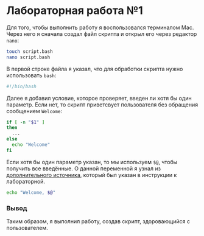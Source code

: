 # Лабораторная работа №1

Для того, чтобы выполнить работу я воспользовался терминалом Mac. Через него я сначала создал файл скрипта и открыл его через редактор `nano`:

```bash
touch script.bash
nano script.bash
```

В первой строке файла я указал, что для обработки скрипта нужно использовать `bash`:

```bash
#!/bin/bash
```

Далее я добавил условие, которое проверяет, введен ли хотя бы один параметр. Если нет, то скрипт приветсвует пользователя без обращения сообщением `Welcome`:

```bash
if [ -n "$1" ]
then
  ...
else
  echo "Welcome"
fi
```

Если хотя бы один параметр указан, то мы используем `$@`, чтобы получить все введённые. О данной переменной я узнал из [дополнительного источника](<https://se.ifmo.ru/~ad/Documentation/ABS_Guide_ru.html#OTHERTYPESV:~:text=%D0%A1%D0%BF%D0%B5%D1%86%D0%B8%D0%B0%D0%BB%D1%8C%D0%BD%D1%8B%D0%B5%20%D0%BF%D0%B5%D1%80%D0%B5%D0%BC%D0%B5%D0%BD%D0%BD%D1%8B%D0%B5%20%24*%20%D0%B8%20%24%40%20%D1%81%D0%BE%D0%B4%D0%B5%D1%80%D0%B6%D0%B0%D1%82%20%D0%B2%D1%81%D0%B5%20%D0%BF%D0%BE%D0%B7%D0%B8%D1%86%D0%B8%D0%BE%D0%BD%D0%BD%D1%8B%D0%B5%20%D0%BF%D0%B0%D1%80%D0%B0%D0%BC%D0%B5%D1%82%D1%80%D1%8B%20(%D0%B0%D1%80%D0%B3%D1%83%D0%BC%D0%B5%D0%BD%D1%82%D1%8B%20%D0%BA%D0%BE%D0%BC%D0%B0%D0%BD%D0%B4%D0%BD%D0%BE%D0%B9%20%D1%81%D1%82%D1%80%D0%BE%D0%BA%D0%B8).>), который был указан в инструкции к лабораторной.

```bash
echo "Welcome, $@"
```

### Вывод

Таким образом, я выполнил работу, создав скрипт, здоровающийся с пользователем.
